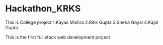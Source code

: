 # Hackathon_KRKS
This is College project
1.Kayas Mishra
2.Ritik Gupta 
3.Sneha Goyal
4.Kajal Gupta
 
This is the first full stack web development project
